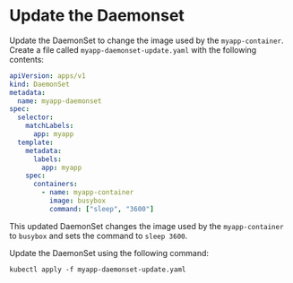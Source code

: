 # Update the Daemonset

Update the DaemonSet to change the image used by the `myapp-container`. Create a file called `myapp-daemonset-update.yaml` with the following contents:

```yaml
apiVersion: apps/v1
kind: DaemonSet
metadata:
  name: myapp-daemonset
spec:
  selector:
    matchLabels:
      app: myapp
  template:
    metadata:
      labels:
        app: myapp
    spec:
      containers:
        - name: myapp-container
          image: busybox
          command: ["sleep", "3600"]
```

This updated DaemonSet changes the image used by the `myapp-container` to `busybox` and sets the command to `sleep 3600`.

Update the DaemonSet using the following command:

```shell
kubectl apply -f myapp-daemonset-update.yaml
```
